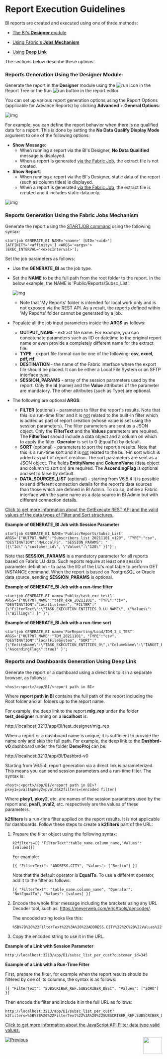 # Report Execution Guidelines

BI reports are created and executed using one of three methods: 

  - [The BI's **Designer** module](/articles/38_bi_integration/06_report_execution_guidelines.md#reports-generation-using-the-designer-module)

  - [Using Fabric's **Jobs Mechanism**](/articles/38_bi_integration/06_report_execution_guidelines.md#reports-generation-using-the-fabric-jobs-mechanism)

  - [Using **Deep Link**](/articles/38_bi_integration/06_report_execution_guidelines.md#reports-and-dashboards-generation-using-deep-link)

The sections below describe these options.

### Reports Generation Using the Designer Module

Generate the report in the **Designer** module using the ![run](images/run_icon.PNG) icon in the Report Tree or the Run ![run](images/run_button.PNG) button in the report editor. 

You can set up various report generation options using the Report Options (applicable for Advance Reports) by clicking **Advanced** > **General Options**:

![img](images/report_adv.PNG)

For example, you can define the report behavior when there is no qualified data for a report. This is done by setting the **No Data Qualify Display Mode** argument to one of the following options:

* **Show Message**: 
  * When running a report via the BI's Designer, **No Data Qualified** message is displayed.
  * When a report is generated [via the Fabric Job](06_report_execution_guidelines.md#reports-generation-using-the-fabric-jobs-mechanism), the extract file is not created.
* **Show Report**:
  * When running a report via the BI's Designer, static data of the report (such as column titles) is displayed. 
  * When a report is generated [via the Fabric Job](06_report_execution_guidelines.md#reports-generation-using-the-fabric-jobs-mechanism), the extract file is created and it includes static data only. 

![img](images/report_exe_options.PNG)

### Reports Generation Using the Fabric Jobs Mechanism

Generate the report using the [STARTJOB command](/articles/20_jobs_and_batch_services/07_jobs_commands.md) using the following syntax:

~~~
startjob GENERATE_BI NAME='<name>' [UID='<uid>'] [AFFINITY='<affinity>'] <ARGS='<args>'> [EXEC_INTERVAL='<execInterval>'];
~~~

Set the job parameters as follows:

* Use the **GENERATE_BI** as the job type.

* Set the **NAME** to be the full path from the root folder to the report. In the below example, the NAME is 'Public/Reports/Subsc_List'.

  ![img](images/report_exe_1.PNG)

  * Note that 'My Reports' folder is intended for local work only and is not exposed via the REST API. As a result, the reports defined within 'My Reports' folder cannot be generated by a job.

* Populate all the job input parameters inside the **ARGS** as follows:
  * **OUTPUT_NAME** - extract file name. For example, you can concatenate parameters such as IID or datetime to the original report name or even provide a completely different name for the extract file.
  * **TYPE** - export file format can be one of the following: **csv, excel, pdf, rtf**.
  * **DESTINATION** - the name of the Fabric interface where the export file should be placed. It can be either a Local File System or an SFTP interface type.
  * **SESSION_PARAMS** - array of the session parameters used by the report. Only the **Id** (name) and the **Value** attributes of the parameter are mandatory. The other attributes (such as Type) are optional. 

* The following are optional **ARGS**:

  * **FILTER** (optional) - parameters to filter the report's results. Note that this is a run-time filter and it is <u>not</u> related to the built-in filter which is added as part of report creation (whose value is set using the session parameters). The filter parameters are sent as a JSON object. Only the **FilterText** and the **Values** parameters are required. The **FilterText** should include a data object and a column on which to apply the filter. **Operator** is set to 0 (EqualTo) by default.
  * **SORT** (optional) - parameters to sort the report's results. Note that this is a run-time sort and it is <u>not</u> related to the built-in sort which is added as part of report creation. The sort parameters are sent as a JSON object. The fields **EntityName** and **ColumnName** (data object and column to sort on) are required. The **AscendingFlag** is optional and set to false by default.
  * **DATA_SOURCES_LIST** (optional) - starting from V6.5.4 it is possible to send different connection details for the report’s data sources than those which are defined in BI Admin. To do so, define a Fabric interface with the same name as a data source in BI Admin but with different connection details.


[Click to get more information about the GetExecute REST API and the valid values of the data types of Filter and Sort structures.](https://exagobi.com/support/administrators/rest-web-service-api/getexecute/)


**Example of GENERATE_BI Job with Session Parameter**

~~~
startjob GENERATE_BI NAME='Public/Reports/Subsc_List' ARGS='{"OUTPUT_NAME":"Subscribers_list_20211101_v120", "TYPE":"csv", "DESTINATION":"MyLocalFS", "SESSION_PARAMS": "[{\"Id\":\"customer_id\", \"Value\":\"120\" }]"}';
~~~

Note that **SESSION_PARAMS** is a mandatory parameter for all reports based on Fabric LU data. Such reports require at least one session parameter definition - to pass the IID of the LU's root table to perform GET INSTANCE command. When the report is based on PostgreSQL or Oracle data source, sending **SESSION_PARAMS** is optional.

**Example of GENERATE_BI Job with a run-time filter** 

~~~
startjob GENERATE_BI name='Public/task_exe_test1' ARGS='{"OUTPUT_NAME":"task_exe_20211101", "TYPE":"csv", "DESTINATION":"LocalListener", "FILTER":"{\"FilterText\":\"TASK_EXECUTION_ENTITIES_9.LU_NAME\", \"Values\":[\"Billing\"] }" }';
~~~

**Example of GENERATE_BI Job with a run-time sort** 

~~~
startjob GENERATE_BI name='ForReporting/Load/TDM_3_4_TEST' ARGS='{"OUTPUT_NAME":"TDM_20211101", "TYPE":"csv", "DESTINATION":"localFileSystem", "SORT":"{\"EntityName\":\"TASK_EXECUTION_ENTITIES_9\",\"ColumnName\":\"TARGET_ENTITY_ID\", \"AscendingFlag\":true}" }';
~~~

### Reports and Dashboards Generation Using Deep Link

Generate the report or a dashboard using a direct link to it in a separate browser, as follows:

~~~
<host>:<port>/app/BI/<report path in BI>
~~~

Where **report path in BI** contains the full path of the report including the Root folder and all folders up to the report name.

For example, the deep link to the report **mig_rep** under the folder **test_designer** running on a **localhost** is: 

http://localhost:3213/app/BI/test_designer/mig_rep

When a report or a dashboard name is unique, it is sufficient to provide the name only and skip the full path. For example, the deep link to the **Dashbrd-v0** dashboard under the folder **DemoProj** can be:

http://localhost:3213/app/BI/Dashbrd-v0

Starting from V6.5.4, report generation via a direct link is parameterized. This means you can send session parameters and a run-time filter. The syntax is: 

~~~
<host>:<port>/app/BI/<report path in BI>?pkey1=pval1&pkey2=pval2&k2filters=[encoded filter]
~~~

Where **pkey1**, **pkey2**, etc. are names of the session parameters used by the report and, **pval1**, **pval2**, etc. respectively are the values of these parameters.

**k2filters** is a run-time filter applied on the report results. It is not applicable for dashboards. Follow these steps to create a **k2filters** part of the URL:

1. Prepare the filter object using the following syntax:

   ~~~
   k2filters=[{ "FilterText":table_name.column_name,"Values":[values]}]
   ~~~

   For example:

   ~~~
   [{ "FilterText": "ADDRESS.CITY", "Values": ["Berlin"] }]
   ~~~

   Note that the default operator is **EqualTo**. To use a different operator, add it to the filter as follows:

   ~~~
   [{ "FilterText": "table_name.column_name", "Operator": "NotEqualTo", "Values": [values] }]
   ~~~

2. Encode the whole filter message including the brackets using any URL Decoder tool, such as: https://meyerweb.com/eric/tools/dencoder/. 

   The encoded string looks like this:

   ~~~
   %5B%7B%20%22FilterText%22%3A%20%22ADDRESS.CITY%22%2C%20%22Values%22%3A%20%5B%22Berlin%22%5D%20%7D%5D
   ~~~

3. Copy the encoded string to use it in the URL.

**Example of a Link with Session Parameter**

~~~
http://localhost:3213/app/BI/subsc_list_per_cust?customer_id=345
~~~

**Example of a Link with a Run-Time Filter**

First, prepare the filter, for example when the report results should be filtered by one of its columns, the syntax is as follows:

~~~
[{ "FilterText": "SUBSCRIBER_REF.SUBSCRIBER_DESC", "Values": ["SOHO"] }]
~~~

Then encode the filter and include it in the full URL as follows:

~~~
http://localhost:3213/app/BI/subsc_list_per_cust?k2filters=%5B%7B%20%22FilterText%22%3A%20%22SUBSCRIBER_REF.SUBSCRIBER_DESC%22%2C%20%22Values%22%3A%20%5B%22SOHO%22%5D%20%7D%5D
~~~

 [Click to get more information about the JavaScript API Filter data type valid values.](https://exagobi.com/support/administrators/javascript-api/javascript-api-filters-and-parameters/)



[![Previous](/articles/images/Previous.png)](05_report_creation_guidelines.md)[<img align="right" width="60" height="54" src="/articles/images/Next.png">](07_moving_reports_between_env.md)

